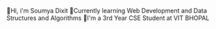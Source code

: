 👋Hi, i'm Soumya Dixit
🌱Currently learning Web Development and Data Structures and Algorithms
🔭I'm a 3rd Year CSE Student at VIT BHOPAL

<!--
**soumya02dixit/soumya02dixit** is a ✨ _special_ ✨ repository because its `README.md` (this file) appears on your GitHub profile.

Here are some ideas to get you started:

-  I’m currently working on ...
-  I’m currently learning ...
- 👯 I’m looking to collaborate on ...
- 🤔 I’m looking for help with ...
- 💬 Ask me about ...
- 📫 How to reach me: ...
- 😄 Pronouns: ...
- ⚡ Fun fact: ...
-->
